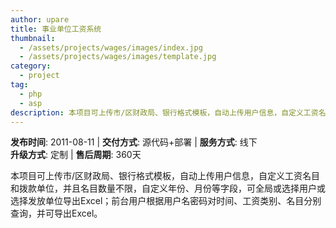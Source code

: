 ```yaml
---
author: upare
title: 事业单位工资系统
thumbnail:
  - /assets/projects/wages/images/index.jpg
  - /assets/projects/wages/images/template.jpg
category:
  - project
tag:
  - php
  - asp
description: 本项目可上传市/区财政局、银行格式模板，自动上传用户信息，自定义工资名目和拨款单位，并且名目数量不限，自定义年份、月份等字段，可全局或选择用户或选择发放单位导出Excel；前台用户根据用户名密码对时间、工资类别、名目分别查询，并可导出Excel。
---
```

**发布时间**: 2011-08-11 | **交付方式**: 源代码+部署 | **服务方式**: 线下  
**升级方式**: 定制 | **售后周期**: 360天

 本项目可上传市/区财政局、银行格式模板，自动上传用户信息，自定义工资名目和拨款单位，并且名目数量不限，自定义年份、月份等字段，可全局或选择用户或选择发放单位导出Excel；前台用户根据用户名密码对时间、工资类别、名目分别查询，并可导出Excel。